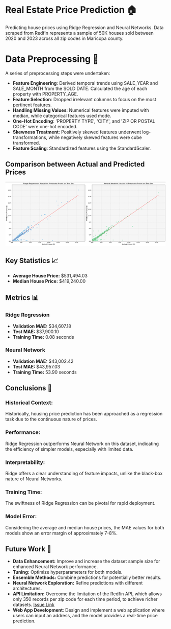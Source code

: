 # Real Estate Price Prediction 🏠

Predicting house prices using Ridge Regression and Neural Networks. Data scraped from Redfin represents a sample of 50K houses sold between 2020 and 2023 across all zip codes in Maricopa county.

# Data Preprocessing 🧹
A series of preprocessing steps were undertaken:

- **Feature Engineering**: Derived temporal trends using SALE_YEAR and SALE_MONTH from the SOLD DATE. Calculated the age of each property with PROPERTY_AGE.
- **Feature Selection**: Dropped irrelevant columns to focus on the most pertinent features.
- **Handling Missing Values**: Numerical features were imputed with median, while categorical features used mode.
- **One-Hot Encoding**: 'PROPERTY TYPE', 'CITY', and 'ZIP OR POSTAL CODE' were one-hot encoded.
- **Skewness Treatment**: Positively skewed features underwent log-transformations, while negatively skewed features were cube transformed.
- **Feature Scaling**: Standardized features using the StandardScaler.

## Comparison between Actual and Predicted Prices

![Actual vs Predicted Prices](images/actual_vs_prediction.png)

## Key Statistics 📈

- **Average House Price:** $531,494.03
- **Median House Price:** $419,240.00

## Metrics 📊

### Ridge Regression
- **Validation MAE:** $34,607.18
- **Test MAE:** $37,900.10
- **Training Time:** 0.08 seconds

### Neural Network
- **Validation MAE:** $43,002.42
- **Test MAE:** $43,957.03
- **Training Time:** 53.90 seconds

## Conclusions 📝

### Historical Context:
Historically, housing price prediction has been approached as a regression task due to the continuous nature of prices.

### Performance:
Ridge Regression outperforms Neural Network on this dataset, indicating the efficiency of simpler models, especially with limited data.

### Interpretability:
Ridge offers a clear understanding of feature impacts, unlike the black-box nature of Neural Networks.

### Training Time:
The swiftness of Ridge Regression can be pivotal for rapid deployment.

### Model Error:
Considering the average and median house prices, the MAE values for both models show an error margin of approximately 7-8%.

## Future Work 🔮

- **Data Enhancement:** Improve and increase the dataset sample size for enhanced Neural Network performance.
- **Tuning:** Optimize hyperparameters for both models.
- **Ensemble Methods:** Combine predictions for potentially better results.
- **Neural Network Exploration:** Refine predictions with different architectures.
- **API Limitation:** Overcome the limitation of the Redfin API, which allows only 350 records per zip code for each time period, to achieve richer datasets. [Issue Link](https://github.com/ryansherby/RedfinScraper/issues/7)
- **Web App Development**: Design and implement a web application where users can input an address, and the model provides a real-time price prediction.

